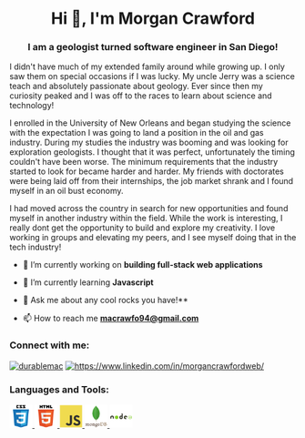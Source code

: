 <h1 align="center">Hi 👋, I'm Morgan Crawford</h1>
<h3 align="center">I am a geologist turned software engineer in San Diego!</h3>

<p>I didn't have much of my extended family around while growing up. I only saw them on special occasions if I was lucky. My uncle Jerry was a science teach and absolutely passionate about geology. Ever since then my curiosity peaked and I was off to the races to learn about science and technology!</p>

<p>I enrolled in the University of New Orleans and began studying the science with the expectation I was going to land a position in the oil and gas industry. During my studies the industry was booming and was looking for exploration geologists. I thought that it was perfect, unfortunately the timing couldn't have been worse. The minimum requirements that the industry started to look for became harder and harder. My friends with doctorates were being laid off from their internships, the job market shrank and I found myself in an oil bust economy.</p>

<p>I had moved across the country in search for new opportunities and found myself in another industry within the field.  While the work is interesting, I really dont get the opportunity to build and explore my creativity. I love working in groups and elevating my peers, and I see myself doing that in the tech industry!</p>

- 🔭 I’m currently working on **building full-stack web applications**

- 🌱 I’m currently learning **Javascript**

- 💬 Ask me about any cool rocks you have!**

- 📫 How to reach me **macrawfo94@gmail.com**

<h3 align="left">Connect with me:</h3>
<p align="left">
<a href="https://twitter.com/durablemac" target="blank"><img align="center" src="https://raw.githubusercontent.com/rahuldkjain/github-profile-readme-generator/master/src/images/icons/Social/twitter.svg" alt="durablemac" height="30" width="40" /></a>
<a href="https://linkedin.com/in/https://www.linkedin.com/in/morgancrawfordweb/" target="blank"><img align="center" src="https://raw.githubusercontent.com/rahuldkjain/github-profile-readme-generator/master/src/images/icons/Social/linked-in-alt.svg" alt="https://www.linkedin.com/in/morgancrawfordweb/" height="30" width="40" /></a>
</p>

<h3 align="left">Languages and Tools:</h3>
<p align="left"> <a href="https://www.w3schools.com/css/" target="_blank" rel="noreferrer"> <img src="https://raw.githubusercontent.com/devicons/devicon/master/icons/css3/css3-original-wordmark.svg" alt="css3" width="40" height="40"/> </a> <a href="https://www.w3.org/html/" target="_blank" rel="noreferrer"> <img src="https://raw.githubusercontent.com/devicons/devicon/master/icons/html5/html5-original-wordmark.svg" alt="html5" width="40" height="40"/> </a> <a href="https://developer.mozilla.org/en-US/docs/Web/JavaScript" target="_blank" rel="noreferrer"> <img src="https://raw.githubusercontent.com/devicons/devicon/master/icons/javascript/javascript-original.svg" alt="javascript" width="40" height="40"/> </a> <a href="https://www.mongodb.com/" target="_blank" rel="noreferrer"> <img src="https://raw.githubusercontent.com/devicons/devicon/master/icons/mongodb/mongodb-original-wordmark.svg" alt="mongodb" width="40" height="40"/> </a> <a href="https://nodejs.org" target="_blank" rel="noreferrer"> <img src="https://raw.githubusercontent.com/devicons/devicon/master/icons/nodejs/nodejs-original-wordmark.svg" alt="nodejs" width="40" height="40"/> </a> </p>


